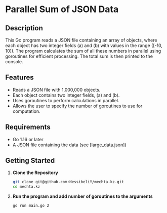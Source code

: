 # Parallel Sum of JSON Data

## Description

This Go program reads a JSON file containing an array of objects, where each object has two integer fields \(a\) and \(b\) with values in the range \([-10, 10]\). The program calculates the sum of all these numbers in parallel using goroutines for efficient processing. The total sum is then printed to the console.

## Features

- Reads a JSON file with 1,000,000 objects.
- Each object contains two integer fields, \(a\) and \(b\).
- Uses goroutines to perform calculations in parallel.
- Allows the user to specify the number of goroutines to use for computation.

## Requirements

- Go 1.16 or later
- A JSON file containing the data (see [large_data.json])

## Getting Started

1. **Clone the Repository**

   ```bash
   git clone git@github.com:NessibeliY/mechta.kz.git
   cd mechta.kz

2. **Run the program and add number of goroutines to the arguments**

   ```bash
   go run main.go 2
   
